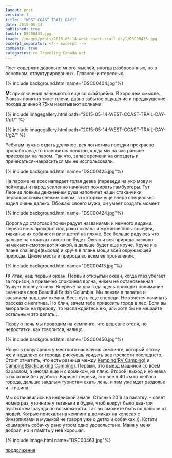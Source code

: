 ```yaml
---
layout: post
version: 1
title:  "WEST COAST TRAIL DAY1"
date: 2015-05-14
published: true
tumblr: DSC00433.jpg
image: /images/posts/2015-05-14-west-coast-trail-day1/DSC00433.jpg
excerpt_separator: <!-- excerpt -->
comments: true
categories: ru Traveling Canada wct
---
```

Пост содержит довольно много мыслей, иногда разбросанных, но в основном, структурированных. Главное-интересных.
<!-- excerpt -->
{% include background.html name="DSC00404.jpg"%}

**М:** приключения начинаются еще со скайтрейна. В хорошем смысле. Рюкзак приятно тянет плечи, давно забытое ощущение и предвкушение похода длинной 75км накатывают волнами.

{% include imagegallery.html path="2015-05-14-WEST-COAST-TRAIL-DAY-1/g1/" %}

{% include imagegallery.html path="2015-05-14-WEST-COAST-TRAIL-DAY-1/g2/" %}

Ребятам нужно отдать должное, вся логистика поездки прекрасно проработана,что становится понятно, когда мы на час раньше приезжаем на паром. Так что, запас времени на опоздать и причесаться-накраситься мы не исспользовали.

{% include background.html name="DSC00425.jpg"%}

На пароме на всех нападает голая девка (переведи на укр мову и поймешь) и народ усиленно начинает пожирать гамбургеры. Тут Леонид ловким движением руки наполняет наши стаканчики первоклассным свежим пивом, за которым еще вчера специально ездил очень далеко. Обожаю своего мужа, он умеет создать момент.

{% include background.html name="DSC00424.jpg"%}

Дорога до стартовой точки радует названиями и немного видами.  Первая ночь проходит под рокот океана и жужание пилы соседей, тявканье их собачек и визг детей на пляже. Все больше радуюсь что дальше на стоянках такого не будет. Океан и вся природа ласково намекают-смотри вот я какой, а дальше будет еще круче. Круче и в плане challenge(вызовa) и круче в плане мощи всей окружающей природы. Дикие места и природа во всем ее проявлении.

{% include background.html name="DSC00415.jpg"%}

**Л:** Итак, наш первый океан. Первый открытый океан, когда глаз убегает за горизон, а привычно спокойная волна, никем не остановненная, бушует вполную силу. Впервые за два года здесь приходит понимание значения слов Beautiful British Columbia.
Мы лежим в палатке и засыпаем под шум океана. Весь путь еще впереди.
Не хочется начинать рассказ с негатива. Но блин, зачем тебе привозить город в лес. Если вы выбрались на природу, то наслаждайтесь ею, или хотя бы не мешайте остальным это делать…

Первую ночь мы проводим на кемпинге, что дешевле отеля, но недостатки, как говорится, налицо.

{% include background.html name="DSC00450.jpg"%}

Ночуя в популярном у местного населения кемпинге, который к тому же и недалеко от города, рискуешь увидеть все прелести последнего. Стоит отметить, что есть разница между [Kemping(RV Camping)](https://www.google.ca/search?q=Kemping&source=lnms&tbm=isch&sa=X&ved=0CAgQ_AUoAmoVChMI4Z6cvavZxgIVERqSCh0QngB0&biw=1685&bih=974) и [Camping(Backpacking Camping)](https://www.google.ca/search?q=Kemping&source=lnms&tbm=isch&sa=X&ved=0CAgQ_AUoAmoVChMI4Z6cvavZxgIVERqSCh0QngB0&biw=1685&bih=974#tbm=isch&q=Camping). Первый, это выезд машиной со всем барахлом, а иногда еще и с домиком, на пляж. Второй, выход и ночевка с палаткой без удобств. Вариант первый, это все в 40 км от любого города, дальше заядлым туристам ехать лень, и там уже идет раздолье и ..тишина.

Мы останавились на индейской земле. Стоянка 20 $ за палатку.
– совет номер раз, уточните у тетеньки в будке, чтоб вокруг было  два-три пустых кемграунда по возможности. Так вы сможете быть по дальше от людей. Котрые приехали на кемпинг в домиках на колесах с бинзопилами и музыкой не говоря уже о детях и собачках )). Кстати кошмарить собачку рано утром одно удовольствие. Маня у меня добрая, но и память у неё хорошая.

{% include image.html name="DSC00463.jpg"%}


[продолжение](/ru/traveling/canada/wct/2015/05/15/WEST-COAST-TRAIL-DAY-2.html)
